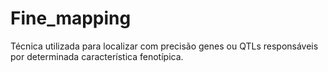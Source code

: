 # Fine_mapping
Técnica utilizada para localizar com precisão genes ou QTLs responsáveis por determinada característica fenotípica.
